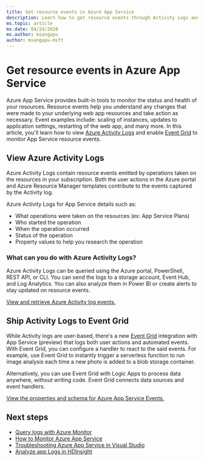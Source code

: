 ```yaml
---
title: Get resource events in Azure App Service
description: Learn how to get resource events through Activity Logs and Event Grid on your App Service app.
ms.topic: article
ms.date: 04/24/2020
ms.author: msangapu
author: msangapu-msft
---
```

# Get resource events in Azure App Service

Azure App Service provides built-in tools to monitor the status and health of your resources. Resource events help you understand any changes that were made to your underlying web app resources and take action as necessary. Event examples include: scaling of instances, updates to application settings, restarting of the web app, and many more. In this article, you'll learn how to view [Azure Activity Logs](../azure-monitor/essentials/activity-log.md#view-the-activity-log) and enable [Event Grid](../event-grid/index.yml) to monitor App Service resource events.

## View Azure Activity Logs
Azure Activity Logs contain resource events emitted by operations taken on the resources in your subscription. Both the user actions in the Azure portal and Azure Resource Manager templates contribute to the events captured by the Activity log. 

Azure Activity Logs for App Service details such as:
- What operations were taken on the resources (ex: App Service Plans)
- Who started the operation
- When the operation occurred
- Status of the operation
- Property values to help you research the operation

### What can you do with Azure Activity Logs?

Azure Activity Logs can be queried using the Azure portal, PowerShell, REST API, or CLI. You can send the logs to a storage account, Event Hub, and Log Analytics. You can also analyze them in Power BI or create alerts to stay updated on resource events.

[View and retrieve Azure Activity log events.](../azure-monitor/essentials/activity-log.md#view-the-activity-log)

## Ship Activity Logs to Event Grid

While Activity logs are user-based, there's a new [Event Grid](../event-grid/index.yml) integration with App Service (preview) that logs both user actions and automated events. With Event Grid, you can configure a handler to react to the said events. For example, use Event Grid to instantly trigger a serverless function to run image analysis each time a new photo is added to a blob storage container.

Alternatively, you can use Event Grid with Logic Apps to process data anywhere, without writing code. Event Grid connects data sources and event handlers.

[View the properties and schema for Azure App Service Events.](../event-grid/event-schema-app-service.md)

## <a name="nextsteps"></a> Next steps
* [Query logs with Azure Monitor](../azure-monitor/logs/log-query-overview.md)
* [How to Monitor Azure App Service](web-sites-monitor.md)
* [Troubleshooting Azure App Service in Visual Studio](troubleshoot-dotnet-visual-studio.md)
* [Analyze app Logs in HDInsight](https://gallery.technet.microsoft.com/scriptcenter/Analyses-Windows-Azure-web-0b27d413)